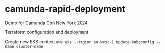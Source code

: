 # camunda-rapid-deployment
Demo for Camunda Con New York 2024

Terraform configuration and deployment



Create new EKS context `aws eks --region eu-west-1 update-kubeconfig --name cluster-name`